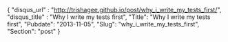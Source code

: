 {
 "disqus_url" : "http://trishagee.github.io/post/why_i_write_my_tests_first/",
 "disqus_title" : "Why I write my tests first",
 "Title": "Why I write my tests first",
 "Pubdate": "2013-11-05",
 "Slug": "why_i_write_my_tests_first",
 "Section": "post"
}

